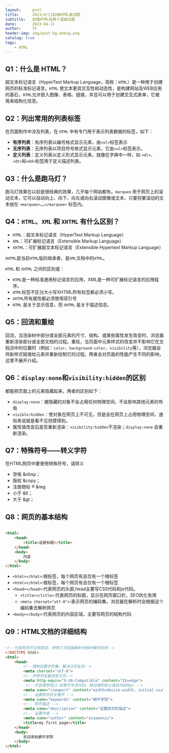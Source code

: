 ```yaml
---
layout:     post
title:      2023/4/11前端HTML面试题
subtitle:   前端HTML经典十道面试题
date:       2023-04-11
author:     YY
header-img: img/post-bg-debug.png
catalog: true
tags:
    - HTML
---
```




## Q1：什么是 HTML？

超文本标记语言（HyperText Markup Language，简称：`HTML`）是一种用于创建网页的标准标记语言。`HTML` 使文本更具交互性和动态性，是构建网站及WEB应用的基石，`HTML`允许嵌入图像、表格、链接，并且可以用于创建交互式表单，它被用来结构化信息。





## Q2：列出常用的列表标签

在页面制作中涉及列表，在 `HTML` 中有专门用于表示列表数据的标签，如下：

- **有序列表**：有序列表以编号格式显示元素，由`<ol>`标签表示
- **无序列表**：无序列表以项目符号格式显示元素，它由`<ul>`标签表示。
- **定义列表**：定义列表以定义形式显示元素，就像在字典中一样，如 `<dl>`、 `<dt>`和`<dd>`标签用于定义描述列表。





## Q3：什么是跑马灯？

跑马灯效果在以前是很经典的效果，几乎每个网站都有。`marquee` 用于网页上的滚动文本，它可以自动向上、向下、向左或向右滚动图像或文本，只要将要滚动的文本放在 `<marquee>……</marquee>` 标签内。





## Q4：`HTML`、`XML` 和 `XHTML` 有什么区别？

- `HTML`：超文本标记语言（HyperText Markup Language）
- `XML`：可扩展标记语言（Extensible Markup Language）
- `XHTML`：可扩展超文本标记语言（Extensible Hypertext Markup Language）

`XHTML`是当前`HTML`版的继承者，是`XML`文档中的`HTML`。

`HTML` 和 `XHTML` 之间的区别是：

- `HTML`是一种标准通用标记语言的应用，XML是一种可扩展标记语言的应用程序。
- `HTML`标签不区分大小写XHTML所有标签都必须小写。
- `XHTML`所有属性都必须使用双引号
- `HTML` 是关于显示信息，而 `XHTML` 是关于描述信息。



## Q5：回流和重绘

回流，当渲染树中部分或全部元素的尺寸、结构、或某些属性发生改变时，浏览器重新渲染部分或全部文档的过程。重绘，当页面中元素样式的改变并不影响它在文档流中的位置时（例如：`color`、`background-color`、`visibility`等），浏览器会将新样式赋值给元素并重新绘制它的过程。两者会对页面的性能产生不同的影响，这里不展开介绍。





## Q6：`display:none`和`visibility:hidden`的区别

都能把页面上的元素隐藏起来，两者的区别如下：

- `display:none`：被隐藏的对象不会占用任何物理空间，不会影响其他元素的布局
- `visible:hidden`：使对象在网页上不可见，但是会在网页上占用物理空间，通俗来说就是看不见但摸得到。
- 属性值改变后是否重新渲染：`visibility:hidden`不渲染；`display:none` 会重新渲染。





## Q7：特殊符号——转义字符

在HTML网页中要使用特殊符号，请转义

- 空格  &nbsp；
- 版权 &copy；
- 注册商标 &reg; &reg
- 小于 &lt；
- 大于 &gt；



## Q8：网页的基本结构

```html

<html>
    <head>
        <title>这是标题</title>
    </head>
    <body>
        内容
    </body>
</html>

```

- `<html></html>`:根标签，每个网页有且仅有一个根标签
- `<html></html>`:根标签，每个网页有且仅有一个根标签
- `<head></head>`:代表网页的头部,head主要写CSS代码和js代码。
  - `<title></title>`:代表网页的标题，显示在网页窗口栏，SEO优化有用
  - `<meta charset="utf-8">`:表示网页的编码集，浏览器在解析时会根据这个编码集去解析网页
- `<body></body>`:代表网页的内容区域，主要写网页的结构代码





## Q9：HTML文档的详细结构

```html

<!--代表网页的文档类型，申明了浏览器解析时候的解析规则-->
<!DOCTYPE html>
<html>
	<head>
        <!--强制设置字符集，解决汉字乱码-->
		<meta charset="utf-8">
        <!--声明浏览器渲染方式-->
        <meta http-equiv="X-UA-Compatible" content="IE=edge">
         <!--开启理想视口 如果不写该代码，移动端的默认值则为980px -->
        <meta name="viewport" content="width=device-width, initial-scale=1.0">
        <!-- 设置网页的关键字 -->
        <meta name="keywords" content="蜗牛学院">
        <!-- 网页描述 -->
        <meta name="description" content="设置网页的描述">
        <!-- 设置作者 -->
        <meta name="author" content="xiaowoniu">  
		<title>my first page</title>
	</head>
	<body>
		欢迎来到蜗牛学院
	</body>
</html>

```

